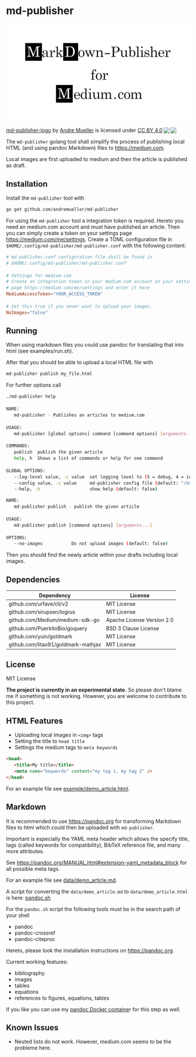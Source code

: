# md-publisher

![md-publisher Logo](logo/md-publisher.png)

<p xmlns:dct="http://purl.org/dc/terms/" xmlns:cc="http://creativecommons.org/ns#" class="license-text"><a rel="cc:attributionURL" property="dct:title" href="https://github.com/andremueller/md-publisher/blob/master/logo/md-publisher.svg">md-publisher-logo</a> by <a rel="cc:attributionURL dct:creator" property="cc:attributionName" href="www.kiwisound.de">Andre Mueller</a> is licensed under <a rel="license" href="https://creativecommons.org/licenses/by/4.0">CC BY 4.0<img style="height:22px!important;margin-left:3px;vertical-align:text-bottom;" src="https://mirrors.creativecommons.org/presskit/icons/cc.svg?ref=chooser-v1" /><img style="height:22px!important;margin-left:3px;vertical-align:text-bottom;" src="https://mirrors.creativecommons.org/presskit/icons/by.svg?ref=chooser-v1" /></a></p>

The `md-publisher` golang tool shall simplify the process of publishing local HTML (and
using pandoc Markdown) files to https://medium.com.

Local images are first uploaded to medium and then the article is published as
draft.

## Installation

Install the `md-publisher` tool with

```bash
go get github.com/andremueller/md-publisher
```

For using the `md-publisher` tool a integration token is required. Hereto you need an medium.com account and must have published an article. Then you can simply create a token on your settings page https://medium.com/me/settings.
Create a TOML configuration file in `$HOME/.config/md-publisher/md-publisher.conf` with the following content:

```toml
# md-publisher.conf configuration file shall be found in
# $HOME/.config/md-publisher/md-publisher.conf

# Settings for medium.com
# Create an integration token in your medium.com account on your settings
# page https://medium.com/me/settings and enter it here
MediumAccessToken="YOUR_ACCESS_TOKEN"

# Set this true if you never want to upload your images.
NoImages="false"

```

## Running

When using markdown files you could use pandoc for translating that into html (see examples/run.sh).

After that you should be able to upload a local HTML file with

```bash
md-publisher publish my_file.html
```

For further options call

```bash
./md-publisher help

NAME:
   md-publisher - Publishes an articles to medium.com

USAGE:
   md-publisher [global options] command [command options] [arguments...]

COMMANDS:
   publish  publish the given article
   help, h  Shows a list of commands or help for one command

GLOBAL OPTIONS:
   --log-level value, -L value  set logging level to (5 = debug, 4 = info, 3 = warn, 2 = error, 1 = fatal (default: 5)
   --config value, -c value     md-publisher config file (default: "/Users/muellera/.config/md-publisher/md-publisher.conf")
   --help, -h                   show help (default: false)
```

```bash
NAME:
   md-publisher publish - publish the given article

USAGE:
   md-publisher publish [command options] [arguments...]

OPTIONS:
   --no-images           Do not upload images (default: false)
```

Then you should find the newly article within your drafts including local images.

## Dependencies

| Dependency                          | License                    |
| ----------------------------------- | -------------------------- |
| github.com/urfave/cli/v2            | MIT License                |
| github.com/sirupsen/logrus          | MIT License                |
| github.com/Medium/medium-sdk-go     | Apache License Version 2.0 |
| github.com/PuerkitoBio/goquery      | BSD 3 Clause License       |
| github.com/yuin/goldmark            | MIT License                |
| github.com/litao91/goldmark-mathjax | MIT License                |

## License

MIT License

**The project is currently in an experimental state.**
So please don't blame me if something is not working. However, you are welcome to contribute to this project.

## HTML Features

- Uploading local images in `<img>` tags
- Setting the title to `head title`
- Settings the medium tags to `meta keywords`

```html
<head>
   <title>My title</title>
   <meta name="keywords" content="my tag 1, my tag 2" />
</head>
```

For an example file see [example/demo_article.html](example/demo_article.html).

## Markdown

It is recommended to use https://pandoc.org for transforming Markdown files to
html which could then be uploaded with `md-publisher`.

Important is especially the YAML meta header which allows the specify title, tags (called keywords for
compatibility), BibTeX reference file, and many more attributes.

See https://pandoc.org/MANUAL.html#extension-yaml_metadata_block for all possible meta tags.

For an example file see [data/demo_article.md](data/demo_article.md).

A script for converting the `data/demo_article.md` to `data/demo_article.html` is here:
[pandoc.sh](pandoc.sh)

For the `pandoc.sh` script the following tools must be in the search path of your shell

- pandoc
- pandoc-crossref
- pandoc-citeproc

Hereto, please look the installation instructions on <https://pandoc.org>.

Current working features:

- bibliography
- images
- tables
- equations
- references to figures, equations, tables

If you like you can use my [pandoc Docker containe](https://github.com/andremueller/pandoc-docker)r for this step as well.

## Known Issues

- Nested lists do not work. However, medium.com seems to be the probleme here.
